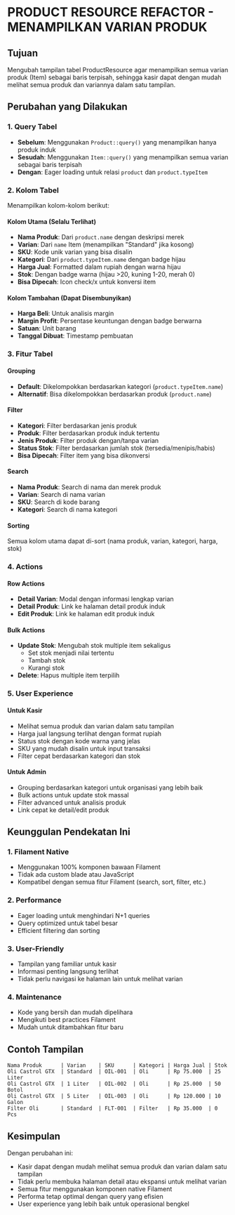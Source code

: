 # PRODUCT RESOURCE REFACTOR - MENAMPILKAN VARIAN PRODUK

## Tujuan
Mengubah tampilan tabel ProductResource agar menampilkan semua varian produk (Item) sebagai baris terpisah, sehingga kasir dapat dengan mudah melihat semua produk dan variannya dalam satu tampilan.

## Perubahan yang Dilakukan

### 1. Query Tabel
- **Sebelum**: Menggunakan `Product::query()` yang menampilkan hanya produk induk
- **Sesudah**: Menggunakan `Item::query()` yang menampilkan semua varian sebagai baris terpisah
- **Dengan**: Eager loading untuk relasi `product` dan `product.typeItem`

### 2. Kolom Tabel
Menampilkan kolom-kolom berikut:

#### Kolom Utama (Selalu Terlihat)
- **Nama Produk**: Dari `product.name` dengan deskripsi merek
- **Varian**: Dari `name` Item (menampilkan "Standard" jika kosong)
- **SKU**: Kode unik varian yang bisa disalin
- **Kategori**: Dari `product.typeItem.name` dengan badge hijau
- **Harga Jual**: Formatted dalam rupiah dengan warna hijau
- **Stok**: Dengan badge warna (hijau >20, kuning 1-20, merah 0)
- **Bisa Dipecah**: Icon check/x untuk konversi item

#### Kolom Tambahan (Dapat Disembunyikan)
- **Harga Beli**: Untuk analisis margin
- **Margin Profit**: Persentase keuntungan dengan badge berwarna
- **Satuan**: Unit barang
- **Tanggal Dibuat**: Timestamp pembuatan

### 3. Fitur Tabel

#### Grouping
- **Default**: Dikelompokkan berdasarkan kategori (`product.typeItem.name`)
- **Alternatif**: Bisa dikelompokkan berdasarkan produk (`product.name`)

#### Filter
- **Kategori**: Filter berdasarkan jenis produk
- **Produk**: Filter berdasarkan produk induk tertentu
- **Jenis Produk**: Filter produk dengan/tanpa varian
- **Status Stok**: Filter berdasarkan jumlah stok (tersedia/menipis/habis)
- **Bisa Dipecah**: Filter item yang bisa dikonversi

#### Search
- **Nama Produk**: Search di nama dan merek produk
- **Varian**: Search di nama varian
- **SKU**: Search di kode barang
- **Kategori**: Search di nama kategori

#### Sorting
Semua kolom utama dapat di-sort (nama produk, varian, kategori, harga, stok)

### 4. Actions

#### Row Actions
- **Detail Varian**: Modal dengan informasi lengkap varian
- **Detail Produk**: Link ke halaman detail produk induk
- **Edit Produk**: Link ke halaman edit produk induk

#### Bulk Actions
- **Update Stok**: Mengubah stok multiple item sekaligus
  - Set stok menjadi nilai tertentu
  - Tambah stok
  - Kurangi stok
- **Delete**: Hapus multiple item terpilih

### 5. User Experience

#### Untuk Kasir
- Melihat semua produk dan varian dalam satu tampilan
- Harga jual langsung terlihat dengan format rupiah
- Status stok dengan kode warna yang jelas
- SKU yang mudah disalin untuk input transaksi
- Filter cepat berdasarkan kategori dan stok

#### Untuk Admin
- Grouping berdasarkan kategori untuk organisasi yang lebih baik
- Bulk actions untuk update stok massal
- Filter advanced untuk analisis produk
- Link cepat ke detail/edit produk

## Keunggulan Pendekatan Ini

### 1. Filament Native
- Menggunakan 100% komponen bawaan Filament
- Tidak ada custom blade atau JavaScript
- Kompatibel dengan semua fitur Filament (search, sort, filter, etc.)

### 2. Performance
- Eager loading untuk menghindari N+1 queries
- Query optimized untuk tabel besar
- Efficient filtering dan sorting

### 3. User-Friendly
- Tampilan yang familiar untuk kasir
- Informasi penting langsung terlihat
- Tidak perlu navigasi ke halaman lain untuk melihat varian

### 4. Maintenance
- Kode yang bersih dan mudah dipelihara
- Mengikuti best practices Filament
- Mudah untuk ditambahkan fitur baru

## Contoh Tampilan

```
Nama Produk      | Varian    | SKU      | Kategori | Harga Jual | Stok
Oli Castrol GTX  | Standard  | OIL-001  | Oli      | Rp 75.000  | 25 Liter
Oli Castrol GTX  | 1 Liter   | OIL-002  | Oli      | Rp 25.000  | 50 Botol
Oli Castrol GTX  | 5 Liter   | OIL-003  | Oli      | Rp 120.000 | 10 Galon
Filter Oli       | Standard  | FLT-001  | Filter   | Rp 35.000  | 0 Pcs
```

## Kesimpulan

Dengan perubahan ini:
- Kasir dapat dengan mudah melihat semua produk dan varian dalam satu tampilan
- Tidak perlu membuka halaman detail atau ekspansi untuk melihat varian
- Semua fitur menggunakan komponen native Filament
- Performa tetap optimal dengan query yang efisien
- User experience yang lebih baik untuk operasional bengkel
